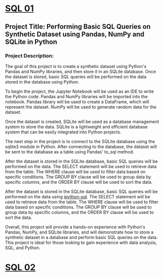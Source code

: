 # [SQL 01](https://github.com/tgingeira/SQL/blob/main/sql_01.ipynb)

## Project Title: Performing Basic SQL Queries on Synthetic Dataset using Pandas, NumPy and SQLite in Python
### Project Description:
The goal of this project is to create a synthetic dataset using Python's Pandas and NumPy libraries, and then store it in an SQLite database. Once the dataset is stored, basic SQL queries will be performed on the data stored in the database using Python.

To begin the project, the Jupyter Notebook will be used as an IDE to write the Python code. Pandas and NumPy libraries will be imported into the notebook. Pandas library will be used to create a DataFrame, which will represent the dataset. NumPy will be used to generate random data for the dataset.

Once the dataset is created, SQLite will be used as a database management system to store the data. SQLite is a lightweight and efficient database system that can be easily integrated into Python projects.

The next step in the project is to connect to the SQLite database using the sqlite3 module in Python. After connecting to the database, the dataset will be sent to the database as a table using Pandas' to_sql method.

After the dataset is stored in the SQLite database, basic SQL queries will be performed on the data. The SELECT statement will be used to retrieve data from the table. The WHERE clause will be used to filter data based on specific conditions. The GROUP BY clause will be used to group data by specific columns, and the ORDER BY clause will be used to sort the data.

After the dataset is stored in the SQLite database, basic SQL queries will be performed on the data using [ipython-sql](https://pypi.org/project/ipython-sql/). The SELECT statement will be used to retrieve data from the table. The WHERE clause will be used to filter data based on specific conditions. The GROUP BY clause will be used to group data by specific columns, and the ORDER BY clause will be used to sort the data.

Overall, this project will provide a hands-on experience with Python's Pandas, NumPy, and SQLite libraries, and will demonstrate how to store a synthetic dataset in a database and perform basic SQL queries on the data. This project is ideal for those looking to gain experience with data analysis, SQL, and Python.

# [SQL 02](https://github.com/tgingeira/SQL/blob/main/sql_02.ipynb)